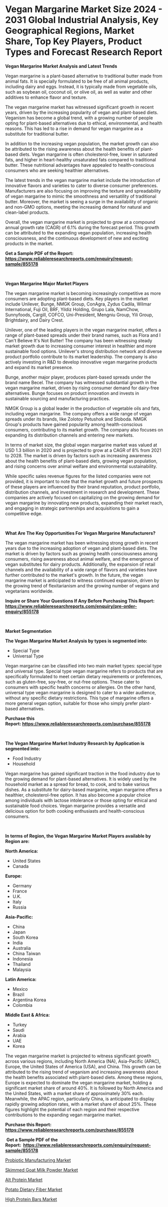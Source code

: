 <p><h1>Vegan Margarine Market Size 2024 - 2031 Global Industrial Analysis, Key Geographical Regions, Market Share, Top Key Players, Product Types and Forecast Research Report</h1></p><p><strong>Vegan Margarine Market Analysis and Latest Trends</strong></p>
<p><p>Vegan margarine is a plant-based alternative to traditional butter made from animal fats. It is specially formulated to be free of all animal products, including dairy and eggs. Instead, it is typically made from vegetable oils, such as soybean oil, coconut oil, or olive oil, as well as water and other additives to enhance flavor and texture.</p><p>The vegan margarine market has witnessed significant growth in recent years, driven by the increasing popularity of vegan and plant-based diets. Veganism has become a global trend, with a growing number of people opting for plant-based alternatives due to ethical, environmental, and health reasons. This has led to a rise in demand for vegan margarine as a substitute for traditional butter.</p><p>In addition to the increasing vegan population, the market growth can also be attributed to the rising awareness about the health benefits of plant-based diets. Vegan margarine is often cholesterol-free, lower in saturated fats, and higher in heart-healthy unsaturated fats compared to traditional butter. These nutritional advantages have appealed to health-conscious consumers who are seeking healthier alternatives.</p><p>The latest trends in the vegan margarine market include the introduction of innovative flavors and varieties to cater to diverse consumer preferences. Manufacturers are also focusing on improving the texture and spreadability of vegan margarine to mimic the smoothness and versatility of traditional butter. Moreover, the market is seeing a surge in the availability of organic and non-GMO options, meeting the increasing demand for natural and clean-label products.</p><p>Overall, the vegan margarine market is projected to grow at a compound annual growth rate (CAGR) of 6.1% during the forecast period. This growth can be attributed to the expanding vegan population, increasing health consciousness, and the continuous development of new and exciting products in the market.</p></p>
<p><strong>Get a Sample PDF of the Report:&nbsp; <a href="https://www.reliableresearchreports.com/enquiry/request-sample/855178">https://www.reliableresearchreports.com/enquiry/request-sample/855178</a></strong></p>
<p>&nbsp;</p>
<p><strong>Vegan Margarine Major Market Players</strong></p>
<p><p>The vegan margarine market is becoming increasingly competitive as more consumers are adopting plant-based diets. Key players in the market include Unilever, Bunge, NMGK Group, ConAgra, Zydus Cadila, Wilmar International, Fuji Oil, BRF, Yildiz Holding, Grupo Lala, NamChow, Sunnyfoods, Cargill, COFCO, Uni-President, Mengniu Group, Yili Group, Brightdairy, and Dairy Crest.</p><p>Unilever, one of the leading players in the vegan margarine market, offers a range of plant-based spreads under their brand names, such as Flora and I Can't Believe It's Not Butter! The company has been witnessing steady market growth due to increasing consumer interest in healthier and more sustainable food options. Unilever's strong distribution network and diverse product portfolio contribute to its market leadership. The company is also actively investing in R&D to develop innovative vegan margarine products and expand its market presence.</p><p>Bunge, another major player, produces plant-based spreads under the brand name Becel. The company has witnessed substantial growth in the vegan margarine market, driven by rising consumer demand for dairy-free alternatives. Bunge focuses on product innovation and invests in sustainable sourcing and manufacturing practices.</p><p>NMGK Group is a global leader in the production of vegetable oils and fats, including vegan margarine. The company offers a wide range of vegan spreads under its brands, like Zolotoy Petushok and Sloboda. NMGK Group's products have gained popularity among health-conscious consumers, contributing to its market growth. The company also focuses on expanding its distribution channels and entering new markets.</p><p>In terms of market size, the global vegan margarine market was valued at USD 1.3 billion in 2020 and is projected to grow at a CAGR of 8% from 2021 to 2028. The market is driven by factors such as increasing awareness about the health benefits of plant-based diets, growing vegan population, and rising concerns over animal welfare and environmental sustainability. </p><p>While specific sales revenue figures for the listed companies were not provided, it is important to note that the market growth and future prospects of these players are influenced by their brand reputation, product portfolio, distribution channels, and investment in research and development. These companies are actively focused on capitalizing on the growing demand for vegan margarine by innovating new products, expanding their market reach, and engaging in strategic partnerships and acquisitions to gain a competitive edge.</p></p>
<p>&nbsp;</p>
<p><strong>What Are The Key Opportunities For Vegan Margarine Manufacturers?</strong></p>
<p><p>The vegan margarine market has been witnessing strong growth in recent years due to the increasing adoption of vegan and plant-based diets. The market is driven by factors such as growing health consciousness among consumers, rising awareness about animal welfare, and the emergence of vegan substitutes for dairy products. Additionally, the expansion of retail channels and the availability of a wide range of flavors and varieties have further contributed to the market's growth. In the future, the vegan margarine market is anticipated to witness continued expansion, driven by the growing trend of flexitarianism and the growing number of vegans and vegetarians worldwide.</p></p>
<p><strong>Inquire or Share Your Questions If Any Before Purchasing This Report: <a href="https://www.reliableresearchreports.com/enquiry/pre-order-enquiry/855178">https://www.reliableresearchreports.com/enquiry/pre-order-enquiry/855178</a></strong></p>
<p>&nbsp;</p>
<p><strong>Market Segmentation</strong></p>
<p><strong>The Vegan Margarine Market Analysis by types is segmented into:</strong></p>
<p><ul><li>Special Type</li><li>Universal Type</li></ul></p>
<p><p>Vegan margarine can be classified into two main market types: special type and universal type. Special type vegan margarine refers to products that are specifically formulated to meet certain dietary requirements or preferences, such as gluten-free, soy-free, or nut-free options. These cater to consumers with specific health concerns or allergies. On the other hand, universal type vegan margarine is designed to cater to a wider audience, without any specific dietary restrictions. This type of margarine offers a more general vegan option, suitable for those who simply prefer plant-based alternatives.</p></p>
<p><strong>Purchase this Report:&nbsp;<a href="https://www.reliableresearchreports.com/purchase/855178">https://www.reliableresearchreports.com/purchase/855178</a></strong></p>
<p>&nbsp;</p>
<p><strong>The Vegan Margarine Market Industry Research by Application is segmented into:</strong></p>
<p><ul><li>Food Industry</li><li>Household</li></ul></p>
<p><p>Vegan margarine has gained significant traction in the food industry due to the growing demand for plant-based alternatives. It is widely used by the household market as a spread for bread, to cook, and to bake various dishes. As a substitute for dairy-based margarine, vegan margarine offers a healthier, cholesterol-free option. It has also become a popular choice among individuals with lactose intolerance or those opting for ethical and sustainable food choices. Vegan margarine provides a versatile and delicious option for both cooking enthusiasts and health-conscious consumers.</p></p>
<p>&nbsp;</p>
<p><strong>In terms of Region, the Vegan Margarine Market Players available by Region are:</strong></p>
<p>
    <p> <strong> North America: </strong>
        <ul>
            <li>United States</li>
            <li>Canada</li>
        </ul>
        </p> 
    <p> <strong> Europe: </strong>
        <ul>
            <li>Germany</li>
            <li>France</li>
            <li>U.K.</li>
            <li>Italy</li>
            <li>Russia</li>
        </ul>
        </p> 
    <p> <strong> Asia-Pacific: </strong>
        <ul>
            <li>China</li>
            <li>Japan</li>
            <li>South Korea</li>
            <li>India</li>
            <li>Australia</li>
            <li>China Taiwan</li>
            <li>Indonesia</li>
            <li>Thailand</li>
            <li>Malaysia</li>
        </ul>
        </p> 
    <p> <strong> Latin America: </strong>
        <ul>
            <li>Mexico</li>
            <li>Brazil</li>
            <li>Argentina Korea</li>
            <li>Colombia</li>
        </ul>
        </p> 
    <p> <strong> Middle East & Africa: </strong>
        <ul>
            <li>Turkey</li>
            <li>Saudi</li>
            <li>Arabia</li>
            <li>UAE</li>
            <li>Korea</li>
        </ul>
    </p>
    </p>
<p><p>The vegan margarine market is projected to witness significant growth across various regions, including North America (NA), Asia-Pacific (APAC), Europe, the United States of America (USA), and China. This growth can be attributed to the rising trend of veganism and increasing awareness about the health benefits associated with plant-based diets. Among these regions, Europe is expected to dominate the vegan margarine market, holding a significant market share of around 40%. It is followed by North America and the United States, with a market share of approximately 30% each. Meanwhile, the APAC region, particularly China, is anticipated to display rapidly growing adoption rates, with a market share of about 25%. These figures highlight the potential of each region and their respective contributions to the expanding vegan margarine market.</p></p>
<p><strong>Purchase this Report: <a href="https://www.reliableresearchreports.com/purchase/855178">https://www.reliableresearchreports.com/purchase/855178</a></strong></p>
<p>&nbsp;<strong>Get a Sample PDF of the Report:&nbsp;&nbsp;<a href="https://www.reliableresearchreports.com/enquiry/request-sample/855178">https://www.reliableresearchreports.com/enquiry/request-sample/855178</a></strong></p>
<p><strong></strong></p>
<p><p><a href="https://github.com/kosella/Market-Research-Report-List-1/blob/main/probiotic-manufacturing-market.md">Probiotic Manufacturing Market</a></p><p><a href="https://github.com/redneck06/Market-Research-Report-List-1/blob/main/skimmed-goat-milk-powder-market.md">Skimmed Goat Milk Powder Market</a></p><p><a href="https://github.com/zeberleansnyderallisonwjfli/Market-Research-Report-List-1/blob/main/alt-protein-market.md">Alt Protein Market</a></p><p><a href="https://github.com/bobicer/Market-Research-Report-List-1/blob/main/potato-dietary-fiber-market.md">Potato Dietary Fiber Market</a></p><p><a href="https://github.com/arionmp/Market-Research-Report-List-1/blob/main/high-protein-bars-market.md">High Protein Bars Market</a></p></p>
